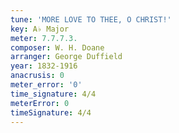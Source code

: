 ```yaml
---
tune: 'MORE LOVE TO THEE, O CHRIST!'
key: A♭ Major
meter: 7.7.7.3.
composer: W. H. Doane
arranger: George Duffield
year: 1832-1916
anacrusis: 0
meter_error: '0'
time_signature: 4/4
meterError: 0
timeSignature: 4/4
---
```

